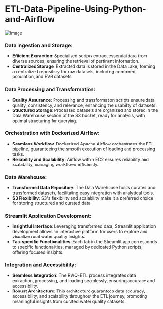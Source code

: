 # ETL-Data-Pipeline-Using-Python-and-Airflow



![image](https://github.com/asimiyu-musa/ETL-Data-Pipeline-Using-Python-and-Airflow/assets/78653468/40426a5e-b140-4a64-8244-c1f32b934edc)

### Data Ingestion and Storage:
- **Efficient Extraction**: Specialized scripts extract essential data from diverse sources, ensuring the retrieval of pertinent information.
- **Centralized Storage**: Extracted data is stored in the Data Lake, forming a centralized repository for raw datasets, including combined, population, and EVB datasets.

### Data Processing and Transformation:

- **Quality Assurance**: Processing and transformation scripts ensure data quality, consistency, and relevance, enhancing the usability of datasets.
- **Structured Storage**: Processed datasets are organized and stored in the Data Warehouse section of the S3 bucket, ready for analysis, with optimal structuring for querying.

### Orchestration with Dockerized Airflow:

- **Seamless Workflow**: Dockerized Apache Airflow orchestrates the ETL pipeline, guaranteeing the smooth execution of loading and processing tasks.
- **Reliability and Scalability**: Airflow within EC2 ensures reliability and scalability, managing workflows efficiently.

### Data Warehouse:

- **Transformed Data Repository**: The Data Warehouse holds curated and transformed datasets, facilitating easy integration with analytical tools.
- **S3 Flexibility**: S3's flexibility and scalability make it a preferred choice for storing structured and curated data.

### Streamlit Application Development:

- **Insightful Interface**: Leveraging transformed data, Streamlit application development allows an interactive platform for users to explore and visualize rural water quality insights.
- **Tab-specific Functionalities**: Each tab in the Streamlit app corresponds to specific functionalities, managed by dedicated Python scripts, offering focused insights.

### Integration and Accessibility:

- **Seamless Integration**: The RWQ-ETL process integrates data extraction, processing, and loading seamlessly, ensuring accuracy and accessibility.
- **Robust Architecture**: This architecture guarantees data accuracy, accessibility, and scalability throughout the ETL journey, promoting meaningful insights from curated water quality datasets.
